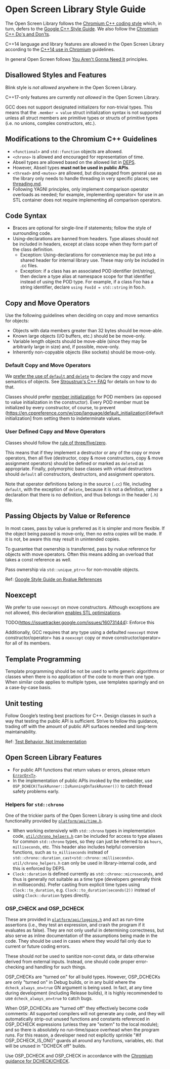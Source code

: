 # Open Screen Library Style Guide

The Open Screen Library follows the [Chromium C++ coding style](https://chromium.googlesource.com/chromium/src/+/master/styleguide/c++/c++.md)
which, in turn, defers to the [Google C++ Style Guide](https://google.github.io/styleguide/cppguide.html).
We also follow the [Chromium C++ Do's and Don'ts](https://sites.google.com/a/chromium.org/dev/developers/coding-style/cpp-dos-and-donts).

C++14 language and library features are allowed in the Open Screen Library
according to the [C++14 use in Chromium](https://chromium-cpp.appspot.com)
guidelines.

In general Open Screen follows [You Aren't Gonna Need
It](https://martinfowler.com/bliki/Yagni.html) principles.

## Disallowed Styles and Features

Blink style is *not allowed* anywhere in the Open Screen Library.

C++17-only features are currently *not allowed* in the Open Screen Library.

GCC does not support designated initializers for non-trivial types.  This means
that the `.member = value` struct initialization syntax is not supported unless
all struct members are primitive types or structs of primitive types (i.e. no
unions, complex constructors, etc.).

## Modifications to the Chromium C++ Guidelines

- `<functional>` and `std::function` objects are allowed.
- `<chrono>` is allowed and encouraged for representation of time.
- Abseil types are allowed based on the allowed list in [DEPS](
  https://chromium.googlesource.com/openscreen/+/refs/heads/master/DEPS).
- However, Abseil types **must not be used in public APIs**.
- `<thread>` and `<mutex>` are allowed, but discouraged from general use as the
  library only needs to handle threading in very specific places;
  see [threading.md](threading.md).
- Following YAGNI principles, only implement comparison operator overloads as
  needed; for example, implementing operator< for use in an STL container does
  not require implementing all comparison operators.

## Code Syntax

- Braces are optional for single-line if statements; follow the style of
  surrounding code.
- Using-declarations are banned from headers.  Type aliases should not be
  included in headers, except at class scope when they form part of the class
  definition.
    - Exception: Using-declarations for convenience may be put into a shared
      header for internal library use.  These may only be included in
      .cc files.
    - Exception: if a class has an associated POD identifier (int/string), then
      declare a type alias at namespace scope for that identifier instead of using
      the POD type.  For example, if a class Foo has a string identifier, declare
      `using FooId = std::string` in foo.h.

## Copy and Move Operators

Use the following guidelines when deciding on copy and move semantics for
objects:

- Objects with data members greater than 32 bytes should be move-able.
- Known large objects (I/O buffers, etc.) should be be move-only.
- Variable length objects should be move-able
  (since they may be arbitrarily large in size) and, if possible, move-only.
- Inherently non-copyable objects (like sockets) should be move-only.

### Default Copy and Move Operators

We [prefer the use of `default` and `delete`](https://sites.google.com/a/chromium.org/dev/developers/coding-style/cpp-dos-and-donts#TOC-Prefer-to-use-default)
to declare the copy and move semantics of objects.  See
[Stroustrup's C++ FAQ](http://www.stroustrup.com/C++11FAQ.html#default)
for details on how to do that.

Classes should prefer [member
initialization](https://en.cppreference.com/w/cpp/language/data_members#Member_initialization)
for POD members (as opposed to value initialization in the constructor).  Every POD
member must be initialized by every constructor, of course, to prevent
(https://en.cppreference.com/w/cpp/language/default_initialization)[default
initialization] from setting them to indeterminate values.

### User Defined Copy and Move Operators

Classes should follow the [rule of three/five/zero](https://en.cppreference.com/w/cpp/language/rule_of_three).

This means that if they implement a destructor or any of the copy or move
operators, then all five (destructor, copy & move constructors, copy & move
assignment operators) should be defined or marked as `delete`d as appropriate.
Finally, polymorphic base classes with virtual destructors should `default` all
constructors, destructors, and assignment operators.

Note that operator definitions belong in the source (`.cc`) file, including
`default`, with the exception of `delete`, because it is not a definition,
rather a declaration that there is no definition, and thus belongs in the header
(`.h`) file.

## Passing Objects by Value or Reference

In most cases, pass by value is preferred as it is simpler and more flexible.
If the object being passed is move-only, then no extra copies will be made.  If
it is not, be aware this may result in unintended copies.

To guarantee that ownership is transferred, pass by rvalue reference for objects
with move operators.  Often this means adding an overload that takes a const
reference as well.

Pass ownership via `std::unique_ptr<>` for non-movable objects.

Ref: [Google Style Guide on Rvalue References](https://google.github.io/styleguide/cppguide.html#Rvalue_references)

## Noexcept

We prefer to use `noexcept` on move constructors.  Although exceptions are not
allowed, this declaration [enables STL optimizations](https://en.cppreference.com/w/cpp/language/noexcept_spec).

TODO(https://issuetracker.google.com/issues/160731444): Enforce this

Additionally, GCC requires that any type using a defaulted `noexcept` move
constructor/operator= has a `noexcept` copy or move constructor/operator= for
all of its members.

## Template Programming

Template programming should be not be used to write generic algorithms or
classes when there is no application of the code to more than one type.  When
similar code applies to multiple types, use templates sparingly and on a
case-by-case basis.

## Unit testing

Follow Google’s testing best practices for C++.  Design classes in such a way
that testing the public API is sufficient.  Strive to follow this guidance,
trading off with the amount of public API surfaces needed and long-term
maintainability.

Ref: [Test Behavior, Not Implementation](https://testing.googleblog.com/2013/08/testing-on-toilet-test-behavior-not.html)

## Open Screen Library Features

- For public API functions that return values or errors, please return
  [`ErrorOr<T>`](https://chromium.googlesource.com/openscreen/+/master/platform/base/error.h).
- In the implementation of public APIs invoked by the embedder, use
  `OSP_DCHECK(TaskRunner::IsRunningOnTaskRunner())` to catch thread safety
  problems early.

### Helpers for `std::chrono`

One of the trickier parts of the Open Screen Library is using time and clock
functionality provided by [`platform/api/time.h`](https://chromium.googlesource.com/openscreen/+/refs/heads/master/platform/api/time.h).

- When working extensively with `std::chrono` types in implementation code,
  [`util/chrono_helpers.h`](https://chromium.googlesource.com/openscreen/+/refs/heads/master/util/chrono_helpers.h)
  can be included for access to type aliases for
  common `std::chrono` types, so they can just be referred to as `hours`,
  `milliseconds`, etc. This header also includes helpful conversion functions,
  such as `to_milliseconds` instead of
  `std::chrono::duration_cast<std::chrono::milliseconds>`.
  `util/chrono_helpers.h` can only be used in library-internal code, and
  this is enforced by DEPS.
- `Clock::duration` is defined currently as `std::chrono::microseconds`, and
  thus is generally not suitable as a time type (developers generally think in
  milliseconds). Prefer casting from explicit time types using
  `Clock::to_duration`, e.g. `Clock::to_duration(seconds(2))`
  instead of using `Clock::duration` types directly.

### OSP_CHECK and OSP_DCHECK

These are provided in [`platform/api/logging.h`](https://chromium.googlesource.com/openscreen/+/refs/heads/master/platform/api/logging.h)
and act as run-time assertions (i.e., they
test an expression, and crash the program if it evaluates as false). They are
not only useful in determining correctness, but also serve as inline
documentation of the assumptions being made in the code. They should be used in
cases where they would fail only due to current or future coding errors.

These should *not* be used to sanitize non-const data, or data otherwise derived
from external inputs. Instead, one should code proper error-checking and
handling for such things.

OSP_CHECKs are "turned on" for all build types. However, OSP_DCHECKs are only
"turned on" in Debug builds, or in any build where the `dcheck_always_on=true`
GN argument is being used. In fact, at any time during development (including
Release builds), it is highly recommended to use `dcheck_always_on=true` to
catch bugs.

When OSP_DCHECKs are "turned off" they effectively become code comments: All
supported compilers will not generate any code, and they will automatically
strip-out unused functions and constants referenced in OSP_DCHECK expressions
(unless they are "extern" to the local module); and so there is absolutely no
run-time/space overhead when the program runs. For this reason, a developer need
not explicitly sprinkle "#if OSP_DCHECK_IS_ON()" guards all around any
functions, variables, etc. that will be unused in "DCHECK off" builds.

Use OSP_DCHECK and OSP_CHECK in accordance with the
[Chromium guidance for DCHECK/CHECK](https://chromium.googlesource.com/chromium/src/+/master/styleguide/c++/c++.md#check_dcheck_and-notreached).
